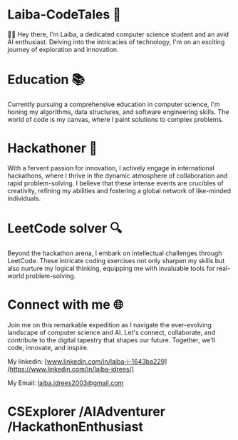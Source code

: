 # Laiba-CodeTales 🌟

👨‍💻 Hey there, I'm Laiba, a dedicated computer science student and an avid AI enthusiast. Delving into the intricacies of technology, I'm on an exciting journey of exploration and innovation.
# Education 📚
 Currently pursuing a comprehensive education in computer science, I'm honing my algorithms, data structures, and software engineering skills. The world of code is my canvas, where I paint solutions to complex problems.
# Hackathoner 🚀
 With a fervent passion for innovation, I actively engage in international hackathons, where I thrive in the dynamic atmosphere of collaboration and rapid problem-solving. I believe that these intense events are crucibles of creativity, refining my abilities and fostering a global network of like-minded individuals.
# LeetCode solver 🔍
 Beyond the hackathon arena, I embark on intellectual challenges through LeetCode. These intricate coding exercises not only sharpen my skills but also nurture my logical thinking, equipping me with invaluable tools for real-world problem-solving.
# Connect with me 🌐
 Join me on this remarkable expedition as I navigate the ever-evolving landscape of computer science and AI. Let's connect, collaborate, and contribute to the digital tapestry that shapes our future. Together, we'll code, innovate, and inspire. 
 
 My linkedin: [www.linkedin.com/in/laiba-i-1643ba229](https://www.linkedin.com/in/laiba-idrees/)
 
 My Email: laiba.idrees2003@gmail.com
 
  # CSExplorer /AIAdventurer /HackathonEnthusiast


